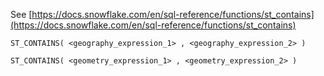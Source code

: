 See [https://docs.snowflake.com/en/sql-reference/functions/st_contains](https://docs.snowflake.com/en/sql-reference/functions/st_contains)
```
ST_CONTAINS( <geography_expression_1> , <geography_expression_2> )

ST_CONTAINS( <geometry_expression_1> , <geometry_expression_2> )
```
